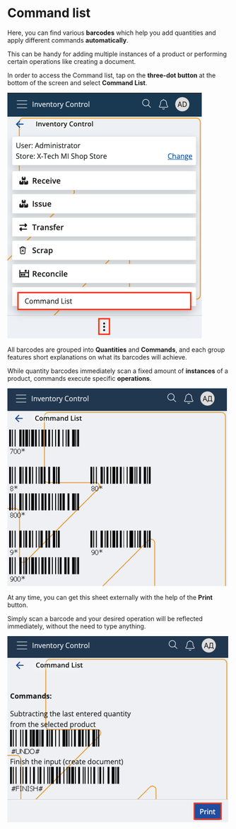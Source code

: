 # Command list

Here, you can find various **barcodes** which help you add quantities and apply different commands **automatically**.

This can be handy for adding multiple instances of a product or performing certain operations like creating a document.

In order to access the Command list, tap on the **three-dot button** at the bottom of the screen and select **Command List**.

![Command list](pictures/inv_con_com_list.png)

All barcodes are grouped into **Quantities** and **Commands**, and each group features short explanations on what its barcodes will achieve.

While quantity barcodes immediately scan a fixed amount of **instances** of a product, commands execute specific **operations**.

![Command list](pictures/commands_list.png)

At any time, you can get this sheet externally with the help of the **Print** button.

Simply scan a barcode and your desired operation will be reflected immediately, without the need to type anything.

![Command list](pictures/print.png)
